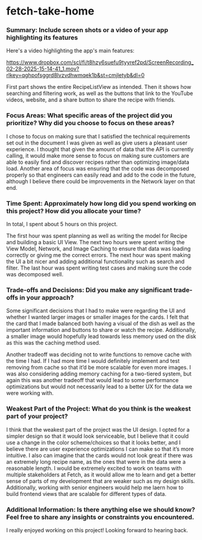 # fetch-take-home

### Summary: Include screen shots or a video of your app highlighting its features

Here's a video highlighting the app's main features:

https://www.dropbox.com/scl/fi/t8hzy6suefu9tyyref2pd/ScreenRecording_02-28-2025-15-14-41_1.mov?rlkey=qghpofsggrd8lvzvdhwmqek1b&st=cmjletyb&dl=0

First part shows the entire RecipeListView as intended. Then it shows how searching and filtering work, as well as the buttons that link to the YouTube videos, website, and a share button to share the recipe with friends.

### Focus Areas: What specific areas of the project did you prioritize? Why did you choose to focus on these areas?

I chose to focus on making sure that I satisfied the technical requirements set out in the document I was given as well as give users a pleasant user experience. I thought that given the amount of data that the API is currently calling, it would make more sense to focus on making sure customers are able to easily find and discover recipes rather than optimizing image/data load. Another area of focus was ensuring that the code was decomposed properly so that engineers can easily read and add to the code in the future, although I believe there could be improvements in the Network layer on that end.

### Time Spent: Approximately how long did you spend working on this project? How did you allocate your time?

In total, I spent about 5 hours on this project. 

The first hour was spent planning as well as writing the model for Recipe and building a basic UI View. The next two hours were spent writing the View Model, Network, and Image Caching to ensure that data was loading correctly or giving me the correct errors.
The next hour was spent making the UI a bit nicer and adding additional functionality such as search and filter. 
The last hour was spent writing test cases and making sure the code was decomposed well.

### Trade-offs and Decisions: Did you make any significant trade-offs in your approach?

Some significant decisions that I had to make were regarding the UI and whether I wanted larger images or smaller images for the cards. I felt that the card that I made balanced both having a visual of the dish as well as the important information and buttons to share or watch the recipe. Additionally, a smaller image would hopefully lead towards less memory used on the disk as this was the caching method used.

Another tradeoff was deciding not to write functions to remove cache with the time I had. If I had more time I would definitely implement and test removing from cache so that it’d be more scalable for even more images. I was also considering adding memory caching for a two-tiered system, but again this was another tradeoff that would lead to some performance optimizations but would not necessarily lead to a better UX for the data we were working with.

### Weakest Part of the Project: What do you think is the weakest part of your project?

I think that the weakest part of the project was the UI design. I opted for a simpler design so that it would look serviceable, but I believe that it could use a change in the color scheme/choices so that it looks better, and I believe there are user experience optimizations I can make so that it’s more intuitive. I also can imagine that the cards would not look great if there was an extremely long recipe name, as the ones that were in the data were a reasonable length. I would be extremely excited to work on teams with multiple stakeholders at Fetch, as it would allow me to learn and get a better sense of parts of my development that are weaker such as my design skills. Additionally, working with senior engineers would help me laern how to build frontend views that are scalable for different types of data.

### Additional Information: Is there anything else we should know? Feel free to share any insights or constraints you encountered.

I really enjoyed working on this project! Looking forward to hearing back.
